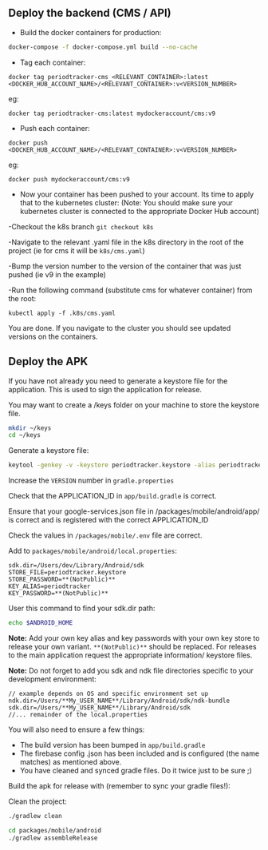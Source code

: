 ## Deploy the backend (CMS / API)

- Build the docker containers for production:

```bash
docker-compose -f docker-compose.yml build --no-cache
```

- Tag each container:

```
docker tag periodtracker-cms_<RELEVANT_CONTAINER>:latest <DOCKER_HUB_ACCOUNT_NAME>/<RELEVANT_CONTAINER>:v<VERSION_NUMBER>
```

eg:

```
docker tag periodtracker-cms:latest mydockeraccount/cms:v9
```

- Push each container:

```
docker push <DOCKER_HUB_ACCOUNT_NAME>/<RELEVANT_CONTAINER>:v<VERSION_NUMBER>
```

eg:

```
docker push mydockeraccount/cms:v9
```

- Now your container has been pushed to your account. Its time to apply that to the kubernetes cluster:
  (Note: You should make sure your kubernetes cluster is connected to the appropriate Docker Hub account)

-Checkout the k8s branch `git checkout k8s`

-Navigate to the relevant .yaml file in the k8s directory in the root of the project (ie for cms it will be `k8s/cms.yaml`)

-Bump the version number to the version of the container that was just pushed (ie v9 in the example)

-Run the following command (substitute cms for whatever container) from the root:

```
kubectl apply -f .k8s/cms.yaml
```

You are done. If you navigate to the cluster you should see updated versions on the containers.

## Deploy the APK

If you have not already you need to generate a keystore file for the application. This is used to sign the application for release.

You may want to create a /keys folder on your machine to store the keystore file.

```bash
mkdir ~/keys
cd ~/keys
```

Generate a keystore file:

```bash
keytool -genkey -v -keystore periodtracker.keystore -alias periodtracker -keyalg RSA -keysize 2048 -validity 10000
```

Increase the `VERSION` number in `gradle.properties`

Check that the APPLICATION_ID in `app/build.gradle` is correct.

Ensure that your google-services.json file in /packages/mobile/android/app/ is correct and is registered with the correct APPLICATION_ID

Check the values in `/packages/mobile/.env` file are correct.

Add to `packages/mobile/android/local.properties`:

```
sdk.dir=/Users/dev/Library/Android/sdk
STORE_FILE=periodtracker.keystore
STORE_PASSWORD=**(NotPublic)**
KEY_ALIAS=periodtracker
KEY_PASSWORD=**(NotPublic)**
```

User this command to find your sdk.dir path:

```bash
echo $ANDROID_HOME
```

<strong>Note:</strong> Add your own key alias and key passwords with your own key store to release your own variant. `**(NotPublic)**` should be replaced. For releases to the main application request the appropriate information/ keystore files.

<strong>Note:</strong> Do not forget to add you sdk and ndk file directories specific to your development environment:

```
// example depends on OS and specific environment set up
ndk.dir=/Users/**My_USER_NAME**/Library/Android/sdk/ndk-bundle
sdk.dir=/Users/**My_USER_NAME**/Library/Android/sdk
//... remainder of the local.properties
```

You will also need to ensure a few things:

- The build version has been bumped in `app/build.gradle`
- The firebase config .json has been included and is configured (the name matches) as mentioned above.
- You have cleaned and synced gradle files. Do it twice just to be sure ;)

Build the apk for release with (remember to sync your gradle files!):

Clean the project:

```bash
./gradlew clean
```

```bash
cd packages/mobile/android
./gradlew assembleRelease
```
